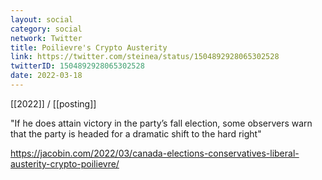 ```yaml
---
layout: social
category: social
network: Twitter
title: Poilievre's Crypto Austerity
link: https://twitter.com/steinea/status/1504892928065302528
twitterID: 1504892928065302528
date: 2022-03-18
---
```


[[2022]] / [[posting]]

"If he does attain victory in the party’s fall election, some observers warn that the party is headed for a dramatic shift to the hard right"

<https://jacobin.com/2022/03/canada-elections-conservatives-liberal-austerity-crypto-poilievre/>
